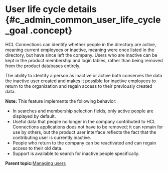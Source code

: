 # User life cycle details {#c_admin_common_user_life_cycle_goal .concept}

HCL Connections can identify whether people in the directory are active, meaning current employees or inactive, meaning were once listed in the directory, but have since left the company. Users who are inactive can be kept in the product membership and login tables, rather than being removed from the product databases entirely.

The ability to identify a person as inactive or active both conserves the data the inactive user created and makes it possible for inactive employees to return to the organization and regain access to their previously created data.

**Note:** This feature implements the following behavior:

-   In searches and membership selection fields, only active people are displayed by default.
-   Useful data that people no longer in the company contributed to HCL Connections applications does not have to be removed; it can remain for use by others, but the product user interface reflects the fact that the contributing user is currently inactive.
-   People who return to the company can be reactivated and can regain access to their old data.
-   Support is available to search for inactive people specifically.

**Parent topic:**[Managing users](../admin/c_admin_common_user_life_cycle_over.md)

